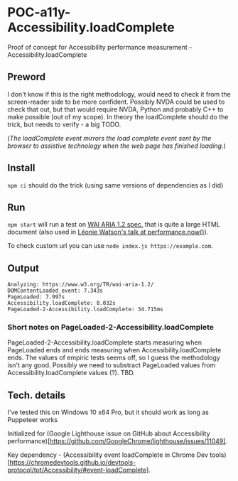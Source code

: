 
# POC-a11y-Accessibility.loadComplete
Proof of concept for Accessibility performance measurement - Accessibility.loadComplete

## Preword

I don't know if this is the right methodology, would need to check it from the screen-reader side to be more confident.
Possibly NVDA could be used to check that out, but that would require NVDA, Python and probably C++ to make possible (out of my scope).
In theory the loadComplete should do the trick, but needs to verify - a big TODO.

(*The loadComplete event mirrors the load complete event sent by the browser to assistive technology when the web page has finished loading.*)


## Install

`npm ci` should do the trick (using same versions of dependencies as I did)

## Run

`npm start` will run a test on [WAI ARIA 1.2 spec.](https://www.w3.org/TR/wai-aria-1.2/) that is quite a large HTML document (also used in [Léonie Watson's talk at performance.now()](https://tetralogical.com/news/2022/10/27/l%C3%A9onie-watson-at-perfnow/)).

To check custom url you can use `node index.js https://example.com`.

## Output

```
Analyzing: https://www.w3.org/TR/wai-aria-1.2/
DOMContentLoaded_event: 7.343s
PageLoaded: 7.997s
Accessibility.loadComplete: 8.032s
PageLoaded-2-Accessibility.loadComplete: 34.715ms
```

### Short notes on PageLoaded-2-Accessibility.loadComplete

PageLoaded-2-Accessibility.loadComplete starts measuring when PageLoaded ends and ends measuring when Accessibility.loadComplete ends.
The values of empiric tests seems off, so I guess the methodology isn't any good.
Possibly we need to substract PageLoaded values from Accessibility.loadComplete values (?).
TBD.

## Tech. details

I've tested this on Windows 10 x64 Pro, but it should work as long as Puppeteer works

Initialized for (Google Lighthouse issue on GitHub about Accessibility performance)[https://github.com/GoogleChrome/lighthouse/issues/11049].

Key dependency - (Accessibility event loadComplete in Chrome Dev tools)[https://chromedevtools.github.io/devtools-protocol/tot/Accessibility/#event-loadComplete].